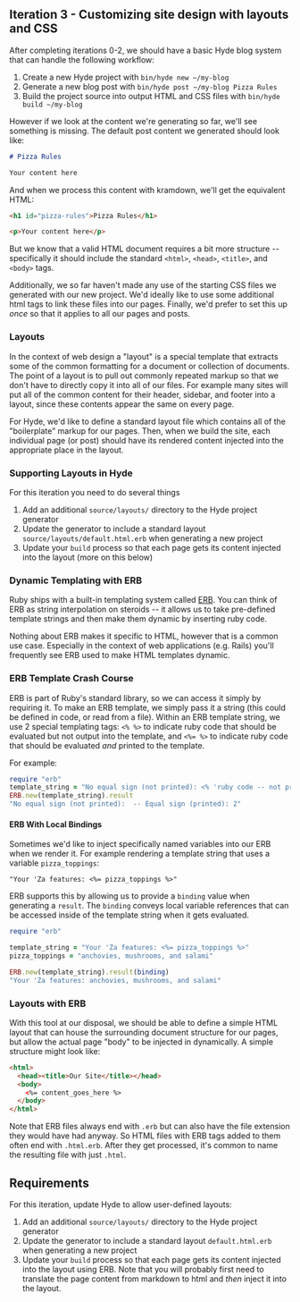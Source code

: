 ## Iteration 3 - Customizing site design with layouts and CSS

After completing iterations 0-2, we should have a basic Hyde blog system that can handle the following workflow:

1. Create a new Hyde project with `bin/hyde new ~/my-blog`
2. Generate a new blog post with `bin/hyde post ~/my-blog Pizza Rules`
3. Build the project source into output HTML and CSS files with `bin/hyde build ~/my-blog`

However if we look at the content we're generating so far, we'll see something is missing. The default post content we generated should look like:

```markdown
# Pizza Rules

Your content here
```

And when we process this content with kramdown, we'll get the equivalent HTML:

```html
<h1 id="pizza-rules">Pizza Rules</h1>

<p>Your content here</p>
```

But we know that a valid HTML document requires a bit more structure -- specifically it should include the standard `<html>`, `<head>`, `<title>`, and `<body>` tags.

Additionally, we so far haven't made any use of the starting CSS files we generated with our new project. We'd ideally like to use some additional html tags to link these files into our pages. Finally, we'd prefer to set this up _once_ so that it applies to all our pages and posts.

### Layouts

In the context of web design a "layout" is a special template that extracts some of the common formatting for a document or collection of documents. The point of a layout is to pull out commonly repeated markup so that we don't have to directly copy it into all of our files. For example many sites will put all of the common content for their header, sidebar, and footer into a layout, since these contents appear the same on every page.

For Hyde, we'd like to define a standard layout file which contains all of the "boilerplate" markup for our pages. Then, when we build the site, each individual page (or post) should have its rendered content injected into the appropriate place in the layout.

### Supporting Layouts in Hyde

For this iteration you need to do several things

1. Add an additional `source/layouts/` directory to the Hyde project generator
2. Update the generator to include a standard layout `source/layouts/default.html.erb` when generating a new project
3. Update your `build` process so that each page gets its content injected into the layout (more on this below)

### Dynamic Templating with ERB

Ruby ships with a built-in templating system called [ERB](http://ruby-doc.org/stdlib-2.3.0/libdoc/erb/rdoc/ERB.html). You can think of ERB as string interpolation on steroids -- it allows us to take pre-defined template strings and then make them dynamic by inserting ruby code.

Nothing about ERB makes it specific to HTML, however that is a common use case. Especially in the context of web applications (e.g. Rails) you'll frequently see ERB used to make HTML templates dynamic.

### ERB Template Crash Course

ERB is part of Ruby's standard library, so we can access it simply by requiring it. To make an ERB template, we simply pass it a string (this could be defined in code, or read from a file). Within an ERB template string, we use 2 special templating tags: `<% %>` to indicate ruby code that should be evaluated but not output into the template, and `<%= %>` to indicate ruby code that should be evaluated _and_ printed to the template.

For example:

```ruby
require "erb"
template_string = "No equal sign (not printed): <% 'ruby code -- not printed to the template' %> -- Equal sign (printed): <%= 1 + 1 %>"
ERB.new(template_string).result
"No equal sign (not printed):  -- Equal sign (printed): 2"
```

#### ERB With Local Bindings

Sometimes we'd like to inject specifically named variables into our ERB when we render it. For example rendering a template string that uses a variable `pizza_toppings`:

```
"Your 'Za features: <%= pizza_toppings %>"
```

ERB supports this by allowing us to provide a `binding` value when generating a `result`. The `binding` conveys local variable references that can be accessed inside of the template string when it gets evaluated.

```ruby
require "erb"

template_string = "Your 'Za features: <%= pizza_toppings %>"
pizza_toppings = "anchovies, mushrooms, and salami"

ERB.new(template_string).result(binding)
"Your 'Za features: anchovies, mushrooms, and salami"
```

### Layouts with ERB

With this tool at our disposal, we should be able to define a simple HTML layout that can house the surrounding document structure for our pages, but allow the actual page "body" to be injected in dynamically. A simple structure might look like:

```html
<html>
  <head><title>Our Site</title></head>
  <body>
    <%= content_goes_here %>
  </body>
</html>
```

Note that ERB files always end with `.erb` but can also have the file extension they would have had anyway. So HTML files with ERB tags added to them often end with `.html.erb`. After they get processed, it's common to name the resulting file with just `.html`.

## Requirements

For this iteration, update Hyde to allow user-defined layouts:

1. Add an additional `source/layouts/` directory to the Hyde project generator
2. Update the generator to include a standard layout `default.html.erb` when generating a new project
3. Update your `build` process so that each page gets its content injected into the layout using ERB. Note that you will probably first need to translate the page content from markdown to html and _then_ inject it into the layout.

